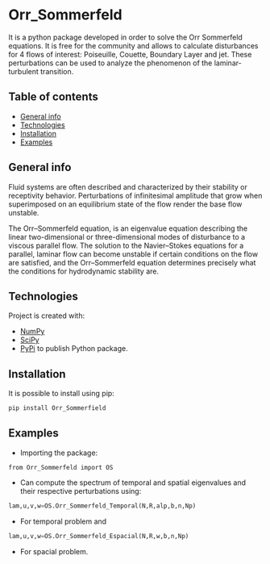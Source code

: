 # Orr_Sommerfeld
It is a python package developed in order to solve the Orr Sommerfeld equations. It is free for the community and allows to calculate disturbances for 4 flows of interest: Poiseuille, Couette, Boundary Layer and jet. These perturbations can be used to analyze the phenomenon of the laminar-turbulent transition. 
 
## Table of contents
* [General info](#general-info)
* [Technologies](#technologies)
* [Installation](#installation)
* [Examples](#examples)

## General info

Fluid systems are often described and characterized by their stability or receptivity behavior. Perturbations of infinitesimal amplitude that grow when superimposed on an equilibrium state of the flow render the base flow unstable.

The Orr–Sommerfeld equation, is an eigenvalue equation describing the linear two-dimensional or three-dimensional modes of disturbance to a viscous parallel flow. The solution to the Navier–Stokes equations for a parallel, laminar flow can become unstable if certain conditions on the flow are satisfied, and the Orr–Sommerfeld equation determines precisely what the conditions for hydrodynamic stability are.

## Technologies
Project is created with:
* [NumPy](https://numpy.org/)
* [SciPy](https://scipy.org/)
* [PyPi](https://pypi.org/) to publish Python package.


## Installation
It is possible to install using pip:
```Python
pip install Orr_Sommerfield
```
## Examples
* Importing the package:
```Python3.9
from Orr_Sommerfeld import OS
```
* Can compute the spectrum of temporal and spatial eigenvalues and their respective perturbations using:
```Python
lam,u,v,w=OS.Orr_Sommerfeld_Temporal(N,R,alp,b,n,Np)
```
* For temporal problem and 
```Python
lam,u,v,w=OS.Orr_Sommerfeld_Espacial(N,R,w,b,n,Np)
```
* For spacial problem.
